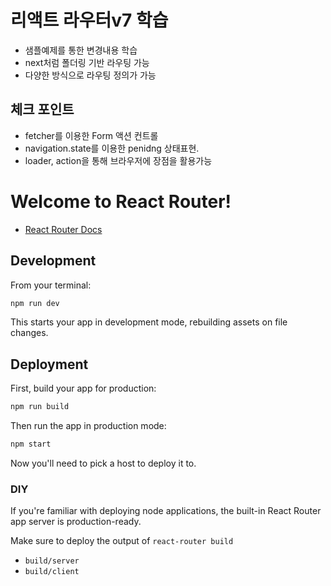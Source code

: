 # 리액트 라우터v7 학습 
 - 샘플예제를 통한 변경내용 학습
 - next처럼 폴더링 기반 라우팅 가능
 - 다양한 방식으로 라우팅 정의가 가능

## 체크 포인트 
 - fetcher를 이용한 Form 액션 컨트롤
 - navigation.state를 이용한 penidng 상태표현.
 - loader, action을 통해 브라우저에 장점을 활용가능
  
# Welcome to React Router!

- [React Router Docs](https://reactrouter.com/home)

## Development

From your terminal:

```sh
npm run dev
```

This starts your app in development mode, rebuilding assets on file changes.

## Deployment

First, build your app for production:

```sh
npm run build
```

Then run the app in production mode:

```sh
npm start
```

Now you'll need to pick a host to deploy it to.

### DIY

If you're familiar with deploying node applications, the built-in React Router app server is production-ready.

Make sure to deploy the output of `react-router build`

- `build/server`
- `build/client`
